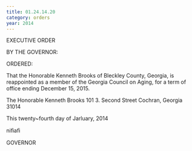 ```yaml
---
title: 01.24.14.20
category: orders
year: 2014
---
```

 

EXECUTIVE ORDER

BY THE GOVERNOR:

ORDERED:

That the Honorable Kenneth Brooks of Bleckley County, Georgia,
is reappointed as a member of the Georgia Council on Aging, for a
term of office ending December 15, 2015.

The Honorable Kenneth Brooks
101 3. Second Street
Cochran, Georgia 31014

This twenty~fourth day of Jarluary, 2014

niﬁaﬁ

GOVERNOR

